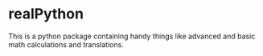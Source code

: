 # realPython
This is a python package containing handy things like advanced and basic math calculations and translations.
